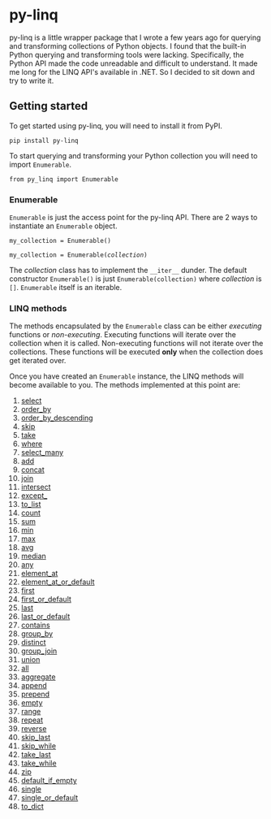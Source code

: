 # py-linq #

py-linq is a little wrapper package that I wrote a few years ago for querying and transforming collections of Python objects. I found that the built-in Python querying and transforming tools were lacking. Specifically, the Python API made the code unreadable and difficult to understand. It made me long for the LINQ API's available in .NET. So I decided to sit down and try to write it.

## Getting started ##

To get started using py-linq, you will need to install it from PyPI.

`pip install py-linq`

To start querying and transforming your Python collection you will need to import `Enumerable`.

`from py_linq import Enumerable`

### Enumerable ###

`Enumerable` is just the access point for the py-linq API. There are 2 ways to instantiate an `Enumerable` object.

<pre>
<code>my_collection = Enumerable()<br>
my_collection = Enumerable(<i>collection</i>)
</code></pre>

The _collection_ class has to implement the `__iter__` dunder. The default constructor `Enumerable()` is just `Enumerable(collection)` where _collection_ is `[]`. `Enumerable` itself is an iterable.

### LINQ methods ###

The methods encapsulated by the `Enumerable` class can be either _executing_ functions or _non-executing_. Executing functions will iterate over the collection when it is called. Non-executing functions will not iterate over the collections. These functions will be executed **only** when the collection does get iterated over.

Once you have created an `Enumerable` instance, the LINQ methods will become available to you. The methods implemented at this point are:

1. [select](/py-enumerable/select)
2. [order_by](/py-enumerable/order-by)
3. [order_by_descending](/py-enumerable/order-by-descending)
4. [skip](/py-enumerable/skip)
5. [take](/py-enumerable/take)
6. [where](/py-enumerable/where)
7. [select_many](/py-enumerable/select-many)
8. [add](/py-enumerable/add)
9. [concat](/py-enumerable/concat)
10. [join](/py-enumerable/join)
11. [intersect](/py-enumerable/intersect)
12. [except_](/py-enumerable/except)
13. [to_list](/py-enumerable/to-list)
14. [count](/py-enumerable/count)
15. [sum](/py-enumerable/sum)
16. [min](/py-enumerable/min)
17. [max](/py-enumerable/max)
18. [avg](/py-enumerable/avg)
19. [median](/py-enumerable/median)
20. [any](/py-enumerable/any)
21. [element_at](/py-enumerable/element-at)
22. [element_at_or_default](/py-enumerable/element-at-or-default)
23. [first](/py-enumerable/first)
24. [first_or_default](/py-enumerable/first-or-default)
25. [last](/py-enumerable/last)
26. [last_or_default](/py-enumerable/last-or-default)
27. [contains](/py-enumerable/contains)
28. [group_by](/py-enumerable/group-by)
29. [distinct](/py-enumerable/distinct)
30. [group_join](/py-enumerable/group-join)
31. [union](/py-enumerable/union)
32. [all](/py-enumerable/all)
33. [aggregate](/py-enumerable/aggregate)
34. [append](/py-enumerable/append)
35. [prepend](/py-enumerable/prepend)
36. [empty](/py-enumerable/empty)
37. [range](/py-enumerable/range)
38. [repeat](/py-enumerable/repeat)
39. [reverse](/py-enumerable/reverse)
40. [skip_last](/py-enumerable/skip_last)
41. [skip_while](/py-enumerable/skip_while)
42. [take_last](/py-enumerable/take_last)
43. [take_while](/py-enumerable/take_while)
44. [zip](/py-enumerable/zip)
45. [default_if_empty](/py-enumerable/default_if_empty)
46. [single](/py-enumerable/single)
47. [single_or_default](/py-enumerable/single-or-default)
48. [to_dict](/py-enumerable/to-dict)